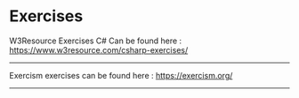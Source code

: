 # Exercises

W3Resource Exercises C# 
Can be found here : https://www.w3resource.com/csharp-exercises/

-------------------------
Exercism exercises can be found here : https://exercism.org/

-------------------------

